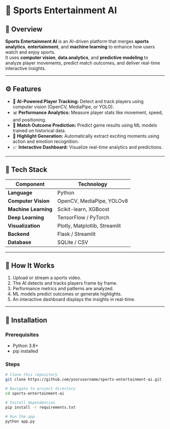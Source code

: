 # 🏅 Sports Entertainment AI

## 🎯 Overview
**Sports Entertainment AI** is an AI-driven platform that merges **sports analytics**, **entertainment**, and **machine learning** to enhance how users watch and enjoy sports.  
It uses **computer vision**, **data analytics**, and **predictive modeling** to analyze player movements, predict match outcomes, and deliver real-time interactive insights.

---

## ⚙️ Features
- 🧠 **AI-Powered Player Tracking:** Detect and track players using computer vision (OpenCV, MediaPipe, or YOLO).  
- 📊 **Performance Analytics:** Measure player stats like movement, speed, and positioning.  
- 🔮 **Match Outcome Prediction:** Predict game results using ML models trained on historical data.  
- 🎥 **Highlight Generation:** Automatically extract exciting moments using action and emotion recognition.  
- 📈 **Interactive Dashboard:** Visualize real-time analytics and predictions.  

---

## 🧰 Tech Stack
| Component | Technology |
|------------|-------------|
| **Language** | Python |
| **Computer Vision** | OpenCV, MediaPipe, YOLOv8 |
| **Machine Learning** | Scikit-learn, XGBoost |
| **Deep Learning** | TensorFlow / PyTorch |
| **Visualization** | Plotly, Matplotlib, Streamlit |
| **Backend** | Flask / Streamlit |
| **Database** | SQLite / CSV |

---

## 🧩 How It Works
1. Upload or stream a sports video.  
2. The AI detects and tracks players frame by frame.  
3. Performance metrics and patterns are analyzed.  
4. ML models predict outcomes or generate highlights.  
5. An interactive dashboard displays the insights in real-time.

---

## 🚀 Installation

### Prerequisites
- Python 3.8+
- pip installed

### Steps
```bash
# Clone this repository
git clone https://github.com/yourusername/sports-entertainment-ai.git

# Navigate to project directory
cd sports-entertainment-ai

# Install dependencies
pip install -r requirements.txt

# Run the app
python app.py
